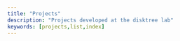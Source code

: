 ```yaml
---
title: "Projects"
description: "Projects developed at the disktree lab"
keywords: [projects,list,index]
---
```

